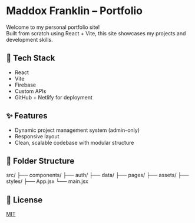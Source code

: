 # Maddox Franklin – Portfolio

Welcome to my personal portfolio site!  
Built from scratch using React + Vite, this site showcases my projects and development skills. 

## 🔧 Tech Stack

- React
- Vite
- Firebase
- Custom APIs
- GitHub + Netlify for deployment

## ✨ Features

- Dynamic project management system (admin-only)
- Responsive layout
- Clean, scalable codebase with modular structure

## 📂 Folder Structure

src/
├── components/
├── auth/
├── data/
├── pages/
├── assets/
├── styles/
├── App.jsx
└── main.jsx

## 📝 License

[MIT](./LICENSE)
